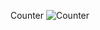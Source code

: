 Counter
![Counter](https://github.com/rabiaztoprak/JAVASCRIPT-PROJECTS/assets/80384765/de0e9ad2-8205-4004-a27f-b5e09b26805f)
